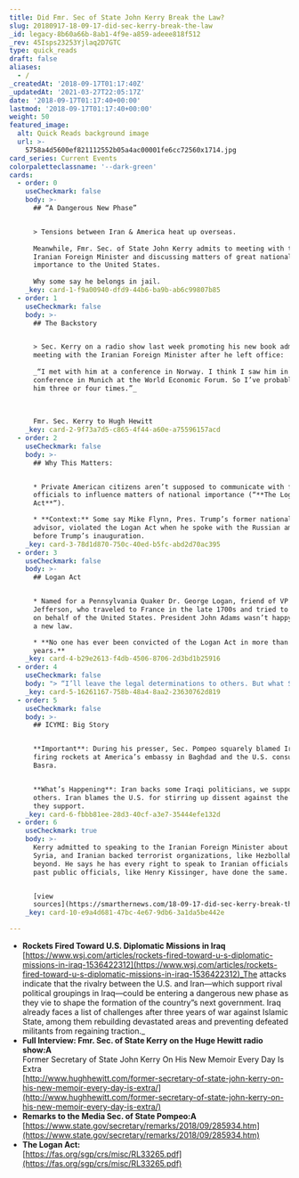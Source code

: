 ```yaml
---
title: Did Fmr. Sec of State John Kerry Break the Law?
slug: 20180917-18-09-17-did-sec-kerry-break-the-law
_id: legacy-8b60a66b-8ab1-4f9e-a859-adeee818f512
_rev: 45Isps23253Yjlaq2D7GTC
type: quick_reads
draft: false
aliases:
  - /
_createdAt: '2018-09-17T01:17:40Z'
_updatedAt: '2021-03-27T22:05:17Z'
date: '2018-09-17T01:17:40+00:00'
lastmod: '2018-09-17T01:17:40+00:00'
weight: 50
featured_image:
  alt: Quick Reads background image
  url: >-
    5758a4d5600ef821112552b05a4ac00001fe6cc72560x1714.jpg
card_series: Current Events
colorpaletteclassname: '--dark-green'
cards:
  - order: 0
    useCheckmark: false
    body: >-
      ## “A Dangerous New Phase”


      > Tensions between Iran & America heat up overseas.  
        
      Meanwhile, Fmr. Sec. of State John Kerry admits to meeting with the
      Iranian Foreign Minister and discussing matters of great national
      importance to the United States.  
        
      Why some say he belongs in jail.
    _key: card-1-f9a00940-dfd9-44b6-ba9b-ab6c99807b85
  - order: 1
    useCheckmark: false
    body: >-
      ## The Backstory


      > Sec. Kerry on a radio show last week promoting his new book admitted to
      meeting with the Iranian Foreign Minister after he left office:  
        
      _“I met with him at a conference in Norway. I think I saw him in a
      conference in Munich at the World Economic Forum. So I’ve probably seen
      him three or four times.”_  
        
        
        
      Fmr. Sec. Kerry to Hugh Hewitt
    _key: card-2-9f73a7d5-c865-4f44-a60e-a75596157acd
  - order: 2
    useCheckmark: false
    body: >-
      ## Why This Matters:


      * Private American citizens aren’t supposed to communicate with foreign
      officials to influence matters of national importance (“**The Logan
      Act**“).

      * **Context:** Some say Mike Flynn, Pres. Trump’s former national security
      advisor, violated the Logan Act when he spoke with the Russian ambassador
      before Trump’s inauguration.
    _key: card-3-78d1d870-750c-40ed-b5fc-abd2d70ac395
  - order: 3
    useCheckmark: false
    body: >-
      ## Logan Act


      * Named for a Pennsylvania Quaker Dr. George Logan, friend of VP Thomas
      Jefferson, who traveled to France in the late 1700s and tried to negotiate
      on behalf of the United States. President John Adams wasn’t happy. Hence,
      a new law.

      * **No one has ever been convicted of the Logan Act in more than 220
      years.**
    _key: card-4-b29e2613-f4db-4506-8706-2d3bd1b25916
  - order: 4
    useCheckmark: false
    body: "> “I’ll leave the legal determinations to others. But what Secretary Kerry has done is unseemly and unprecedented. This is a former secretary of state engaged with the world’s largest state sponsor of terror, and according to him a\x13 right? You don’t have to take my word for it….He was talking to them. He was telling them to wait out this administration.”  \n  \nSec of State Mike Pompeo"
    _key: card-5-16261167-758b-48a4-8aa2-23630762d819
  - order: 5
    useCheckmark: false
    body: >-
      ## ICYMI: Big Story


      **Important**: During his presser, Sec. Pompeo squarely blamed Iran for
      firing rockets at America’s embassy in Baghdad and the U.S. consulate in
      Basra.


      **What’s Happening**: Iran backs some Iraqi politicians, we support
      others. Iran blames the U.S. for stirring up dissent against the officials
      they support.
    _key: card-6-fbbb81ee-28d3-40cf-a3e7-35444efe132d
  - order: 6
    useCheckmark: true
    body: >-
      Kerry admitted to speaking to the Iranian Foreign Minister about Yemen,
      Syria, and Iranian backed terrorist organizations, like Hezbollah, and
      beyond. He says he has every right to speak to Iranian officials because
      past public officials, like Henry Kissinger, have done the same.


      [view
      sources](https://smarthernews.com/18-09-17-did-sec-kerry-break-the-law/)
    _key: card-10-e9a4d681-47bc-4e67-9db6-3a1da5be442e

---
```

* **Rockets Fired Toward U.S. Diplomatic Missions in Iraq**  
[https://www.wsj.com/articles/rockets-fired-toward-u-s-diplomatic-missions-in-iraq-1536422312](https://www.wsj.com/articles/rockets-fired-toward-u-s-diplomatic-missions-in-iraq-1536422312)_The attacks indicate that the rivalry between the U.S. and Iran—which support rival political groupings in Iraq—could be entering a dangerous new phase as they vie to shape the formation of the country”s next government. Iraq already faces a list of challenges after three years of war against Islamic State, among them rebuilding devastated areas and preventing defeated militants from regaining traction._
* **Full Interview: Fmr. Sec. of State Kerry on the Huge Hewitt radio show:A**  
Former Secretary of State John Kerry On His New Memoir Every Day Is Extra  
[http://www.hughhewitt.com/former-secretary-of-state-john-kerry-on-his-new-memoir-every-day-is-extra/](http://www.hughhewitt.com/former-secretary-of-state-john-kerry-on-his-new-memoir-every-day-is-extra/)
* **Remarks to the Media Sec. of State Pompeo:A**  
[https://www.state.gov/secretary/remarks/2018/09/285934.htm](https://www.state.gov/secretary/remarks/2018/09/285934.htm)
* **The Logan Act:**  
[https://fas.org/sgp/crs/misc/RL33265.pdf](https://fas.org/sgp/crs/misc/RL33265.pdf)